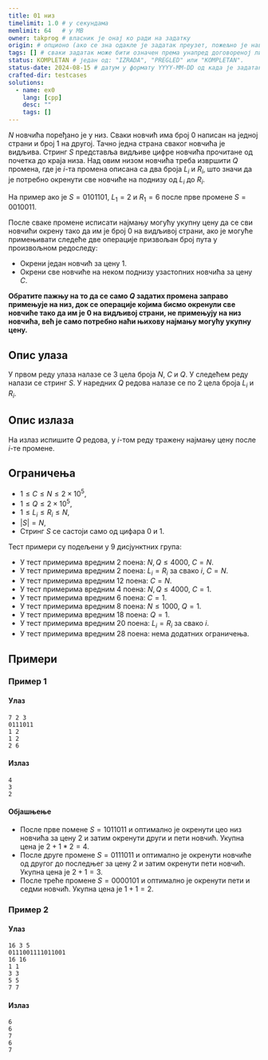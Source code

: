 ```yaml
---
title: 01 низ
timelimit: 1.0 # у секундама
memlimit: 64   # y MB
owner: takprog # власник је онај ко ради на задатку
origin: # опционо (ако се зна одакле је задатак преузет, пожељно је навести извор)
tags: [] # сваки задатак може бити означен према унапред договореној листи ознака
status: KOMPLETAN # један од: "IZRADA", "PREGLED" или "KOMPLETAN".
status-date: 2024-08-15 # датум у формату YYYY-MM-DD од када је задатак у наведеном статусу
crafted-dir: testcases
solutions:
  - name: ex0
    lang: [cpp]
    desc: ""
    tags: []
---
```


$N$ новчића поређано је у низ. Сваки новчић има број $0$ написан на једној страни и број $1$ на другој. Тачно једна страна сваког новчића је видљива. Стринг $S$ представља видљиве цифре новчића прочитане од почетка до краја низа. Над овим низом новчића треба извршити $Q$ промена, где је $i$-та промена описана са два броја $L_i$ и $R_i$, што значи да је потребно окренути све новчиће на поднизу од $L_i$ до $R_i$.

На пример ако је $S=0101101$, $L_1=2$ и $R_1=6$ после прве промене $S=0010011$.

После сваке промене исписати најмању могућу укупну цену да се сви новчићи окрену тако да им је број 0 на видљивој страни, ако је могуће примењивати следеће две операције призвољан број пута у произвољном редоследу:
- Окрени један новчић за цену $1$.
- Окрени све новчиће на неком поднизу узастопних новчића за цену $C$.

**Обратите пажњу на то да се само $Q$ задатих промена заправо примењује на низ, док се операције којима бисмо окренули све новчиће тако да им је $0$ на видљивој страни, не примењују на низ новчића, већ је само потребно наћи њихову најмању могућу укупну цену.**

## Опис улаза

У првом реду улаза налазе се 3 цела броја $N$, $C$ и $Q$. У следећем реду налази се стринг $S$. У наредних $Q$ редова налазе се по 2 цела броја $L_i$ и $R_i$.

## Опис излаза

На излаз испишите $Q$ редова, у $i$-том реду тражену најмању цену после $i$-те промене.

## Ограничења

- $1 \leq C \leq N \leq 2 \times 10^5$,
- $1 \leq Q \leq 2 \times 10^5$,
- $1 \leq L_i \leq R_i \leq N$,
- $|S|=N$,
- Стринг $S$ се састоји само од цифара $0$ и $1$.

Тест примери су подељени у 9 дисјунктних група:

- У тест примерима вредним $2$ поена: $N, Q \leq 4000$, $C=N$.
- У тест примерима вредним $2$ поена: $L_i=R_i$ за свако $i$, $C=N$.
- У тест примерима вредним $12$ поена: $C=N$.
- У тест примерима вредним $4$ поена: $N, Q \leq 4000$, $C=1$.
- У тест примерима вредним $6$ поена: $C=1$.
- У тест примерима вредним $8$ поена: $N \leq 1000$, $Q=1$.
- У тест примерима вредним $18$ поена: $Q=1$.
- У тест примерима вредним $20$ поена: $L_i=R_i$ за свако $i$.
- У тест примерима вредним $28$ поена: нема додатних ограничења.

## Примери

### Пример 1
#### Улаз

```
7 2 3
0111011
1 2
1 2
2 6
```
#### Излаз

```
4
3
2
```
#### Објашњење

- После прве помене $S=1011011$ и оптимално је окренути цео низ новчића за цену $2$ и затим окренути други и пети новчић. Укупна цена је $2+1*2=4$.
- После друге промене $S=0111011$ и оптимално је окренути новчиће од другог до последњег за цену $2$ и затим окренути пети новчић. Укупна цена је $2+1=3$.
- После треће промене $S=0000101$ и оптимално је окренути пети и седми новчић. Укупна цена је $1+1=2$.

### Пример 2
#### Улаз

```
16 3 5
0111001111011001
16 16
1 1
3 3
5 5
7 7
```
#### Излаз

```
6
6
7
6
7
```
